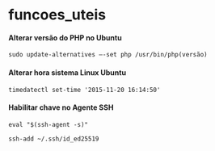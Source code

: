 # funcoes_uteis


#### Alterar versão do PHP no Ubuntu
```shell
sudo update-alternatives –-set php /usr/bin/php(versão)
```

#### Alterar hora sistema Linux Ubuntu
```shell
timedatectl set-time '2015-11-20 16:14:50'
```

#### Habilitar chave no Agente SSH
```shell
eval "$(ssh-agent -s)"

ssh-add ~/.ssh/id_ed25519
```
